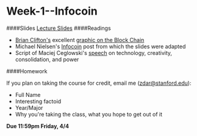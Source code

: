 Week-1--Infocoin
================
####Slides
[Lecture Slides](http://stanford.edu/~zdar/week1.pdf)
####Readings
*  [Brian Clifton's](http://itp.briancliftonstudio.com/) excellent [graphic on the Block Chain](http://stanford.edu/~zdar/BitcoinProtocol_infographic.pdf)
*  Michael Nielsen's [Infocoin](http://www.michaelnielsen.org/ddi/how-the-bitcoin-protocol-actually-works/) post from which the slides were adapted
*  Script of Maciej Ceglowski's [speech](https://static.pinboard.in/webstock_2014.htm) on technology, creativity, consolidation, and power

####Homework

If you plan on taking the course for credit, email me (zdar@stanford.edu):
*  Full Name
*  Interesting factoid
*  Year/Major
*  Why you're taking the class, what you hope to get out of it

**Due 11:59pm Friday, 4/4**
